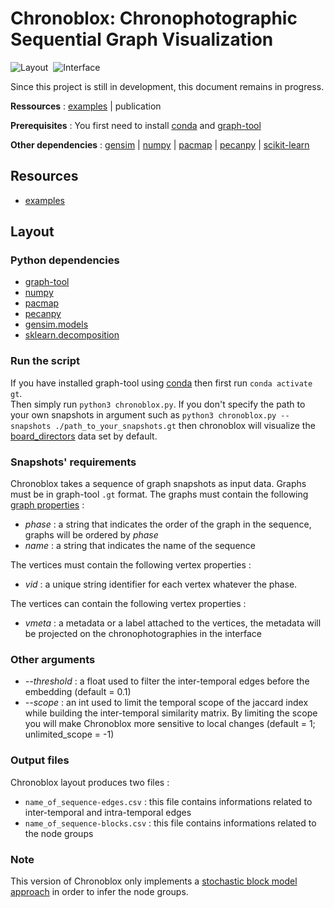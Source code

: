 # Chronoblox: Chronophotographic Sequential Graph Visualization

![Layout](https://img.shields.io/badge/Layout-Python-informational?style=flat&logo=python&color=6144b3)&nbsp;&nbsp;![Interface](https://img.shields.io/badge/Interface-Javascript-informational?style=flat&logo=javascript&color=6144b3)&nbsp;&nbsp;

Since this project is still in development, this document remains in progress.

**Ressources** : [examples](https://lobbeque.github.io/chronoblox_examples/) | publication

**Prerequisites** : You first need to install [conda](https://conda.io/projects/conda/en/latest/user-guide/getting-started.html) and [graph-tool](https://graph-tool.skewed.de/)

**Other dependencies** : [gensim](https://pypi.org/project/gensim/) | [numpy](https://pypi.org/project/numpy/) | [pacmap](https://pypi.org/project/pacmap/) | [pecanpy](https://pypi.org/project/pecanpy/) | [scikit-learn](https://pypi.org/project/scikit-learn/)

## Resources

* [examples](https://lobbeque.github.io/chronoblox_examples/)

## Layout

### Python dependencies

* [graph-tool](https://graph-tool.skewed.de/)
* [numpy](https://numpy.org/)
* [pacmap](https://github.com/YingfanWang/PaCMAP)
* [pecanpy](https://github.com/krishnanlab/PecanPy)
* [gensim.models](https://radimrehurek.com/gensim/models/word2vec.html)
* [sklearn.decomposition](https://scikit-learn.org/stable/modules/generated/sklearn.decomposition.PCA.html)

### Run the script 

If you have installed graph-tool using [conda](https://conda.io/projects/conda/en/latest/user-guide/getting-started.html) then first run `conda activate gt`.  
Then simply run `python3 chronoblox.py`.
If you don't specify the path to your own snapshots in argument such as `python3 chronoblox.py --snapshots ./path_to_your_snapshots.gt` then chronoblox will visualize the [board_directors](https://networks.skewed.de/net/board_directors) data set by default.

### Snapshots' requirements

Chronoblox takes a sequence of graph snapshots as input data. Graphs must be in graph-tool `.gt` format. The graphs must contain the following [graph properties](https://graph-tool.skewed.de/static/doc/autosummary/graph_tool.PropertyMap.html#graph_tool.PropertyMap) :

* _phase_ : a string that indicates the order of the graph in the sequence, graphs will be ordered by _phase_
* _name_ : a string that indicates the name of the sequence

The vertices must contain the following vertex properties :

* _vid_ : a unique string identifier for each vertex whatever the phase.

The vertices can contain the following vertex properties :

* _vmeta_ : a metadata or a label attached to the vertices, the metadata will be projected on the chronophotographies in the interface

### Other arguments

* _--threshold_ : a float used to filter the inter-temporal edges before the embedding (default = 0.1)
* _--scope_ : an int used to limit the temporal scope of the jaccard index while building the inter-temporal similarity matrix. By limiting the scope you will make Chronoblox more sensitive to local changes (default = 1; unlimited_scope = -1)

### Output files

Chronoblox layout produces two files : 

* `name_of_sequence-edges.csv` : this file contains informations related to inter-temporal and intra-temporal edges
* `name_of_sequence-blocks.csv` : this file contains informations related to the node groups

### Note

This version of Chronoblox only implements a [stochastic block model approach](https://graph-tool.skewed.de/static/doc/demos/inference/inference.html) in order to infer the node groups.


